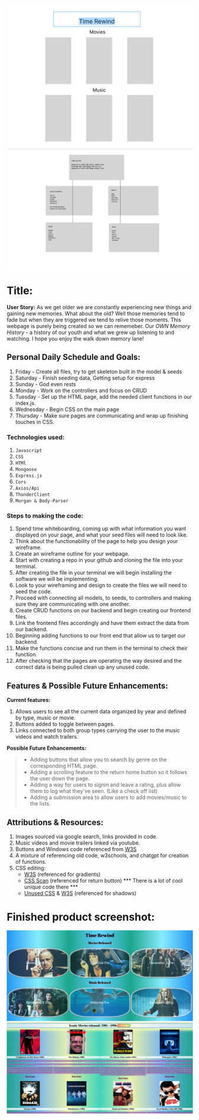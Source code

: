 <img src="./wireframe.png">
<img src="./mainpage.png">

# Title: 
**User Story:** As we get older we are constantly experiencing new things and gaining new memories. What about the old? Well those memories tend to fade but when they are triggered we tend to relive those moments. This webpage is purely being created so we can rememeber. Our *OWN Memory History* - a history of our youth and what we grew up listening to and watching. I hope you enjoy the walk down memory lane!

## Personal Daily Schedule and Goals:
1. Friday - Create all files, try to get skeleton built in the model & seeds
2. Saturday - Finish seeding data, Getting setup for express
3. Sunday - God even rests
4. Monday - Work on the controllers and focus on CRUD
5. Tuesday - Set up the HTML page, add the needed client functions in our index.js.
6. Wednesday - Begin CSS on the main page
7. Thursday - Make sure pages are communicating and wrap up finishing touches in CSS.

### Technologies used:
1. ```Javascript```
2. ```CSS```
3. ```HTMl```
5. ```Mongoose```
6. ```Express.js```
7. ```Cors```
8. ```Axios/Api```
9. ```ThunderClient```
10. ```Morgan & Body-Parser```

### Steps to making the code:
1. Spend time whiteboarding, coming up with what information you want displayed on your page, and what your seed files will need to look like.
2. Think about the functionability of the page to help you design your wireframe.
2. Create an wireframe outline for your webpage.
3. Start with creating a repo in your github and cloning the file into your terminal.
4. After creating the file in your terminal we will begin installing the software we will be implementing.
5. Look to your wireframing and design to create the files we will need to seed the code.
6. Proceed with connecting all models, to seeds, to controllers and making sure they are communicating with one another.
7. Create CRUD functions on our backend and begin creating our frontend files.
8. Link the frontend files accordingly and have them extract the data from our backend.
9. Beginning adding functions to our front end that allow us to target our backend.
10. Make the functions concise and run them in the terminal to check their function.
11. After checking that the pages are operating the way desired and the correct data is being pulled clean up any unused code.

## Features & Possible Future Enhancements:
**Current features:**
1. Allows users to see all the current data organized by year and defined by type, music or movie.
2. Buttons added to toggle between pages.
3. Links connected to both group types carrying the user to the music videos and watch trailers.

**Possible Future Enhancements:**
>* Adding buttons that allow you to search by genre on the corresponding HTML page.
>* Adding a scrolling feature to the return home button so it follows the user down the page.
>* Adding a way for users to signin and leave a rating, plus allow them to log what they've seen. (Like a check off list)
>* Adding a submission area to allow users to add movies/music to the lists.

## Attributions & Resources:
1. Images sourced via google search, links provided in code.
2. Music videos and movie trailers linked via youtube. 
3. Buttons and Windows code referenced from [W3S](https://www.w3schools.com/js/js_window_location.asp)
4. A mixture of referencing old code, w3schools, and chatgpt for creation of functions.
5. CSS editing:
    * [W3S](https://www.w3schools.com/css/css3_gradients.asp) (referenced for gradients)
    * [CSS Scan](https://getcssscan.com/css-buttons-examples) (referenced for return button) *** There is a lot of cool unique code there ***
    * [Unused CSS](https://unused-css.com/tools/box-shadow-generator?p=21EYcwvMAMAEMIyQA4A9oFYXQMQBYAcAhsAKaQA0MMATEqgOyZbEkDGLBFs0VGqNjhKiSqcYAZlrde2AGYy4OAJxigA) & [W3S](https://www.w3schools.com/css/css3_shadows.asp) (referenced for shadows)

# Finished product screenshot:
<img src="./finishedMain.png">
<img src="./finishedPage.png">